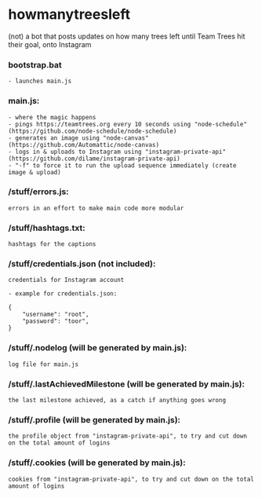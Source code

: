 # howmanytreesleft
(not) a bot that posts updates on how many trees left until Team Trees hit their goal, onto Instagram

### bootstrap.bat
	- launches main.js

### main.js:
	- where the magic happens
	- pings https://teamtrees.org every 10 seconds using "node-schedule" (https://github.com/node-schedule/node-schedule)
	- generates an image using "node-canvas" (https://github.com/Automattic/node-canvas)
	- logs in & uploads to Instagram using "instagram-private-api" (https://github.com/dilame/instagram-private-api)
	- "-f" to force it to run the upload sequence immediately (create image & upload)

### /stuff/errors.js:
	errors in an effort to make main code more modular

### /stuff/hashtags.txt:
	hashtags for the captions

### /stuff/credentials.json (not included):
	credentials for Instagram account

	- example for credentials.json:

	{
		"username": "root",
		"password": "toor",
	}

### /stuff/.nodelog (will be generated by main.js):
	log file for main.js

### /stuff/.lastAchievedMilestone (will be generated by main.js):
	the last milestone achieved, as a catch if anything goes wrong

### /stuff/.profile (will be generated by main.js):
	the profile object from "instagram-private-api", to try and cut down on the total amount of logins
	
### /stuff/.cookies (will be generated by main.js):
	cookies from "instagram-private-api", to try and cut down on the total amount of logins

